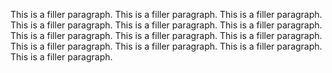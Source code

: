 This is a filler paragraph. This is a filler paragraph. This is a filler paragraph. This is a filler paragraph. This is a filler paragraph. This is a filler paragraph. This is a filler paragraph. This is a filler paragraph. This is a filler paragraph. This is a filler paragraph. This is a filler paragraph. This is a filler paragraph. This is a filler paragraph.

<param ve-image
	   src="gh:username/repository/main/folder/imagefilename.jpegloisxnguyen/plant-humanities-summer-program/main/session-two/rubiaperegrinagrowth.jpg
		caption="*Rubia peregrina*">


